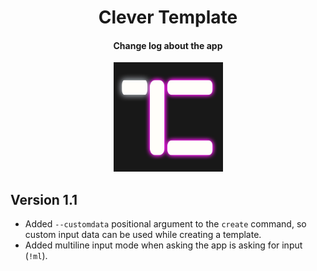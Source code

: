 <h1 align="center" id="CleverTemplate">Clever Template</h1>

<h4 align="center">Change log about the app</h4>
<p align="center"><img src="./assets/icon_ct.jpg" height="175"></p>

## Version 1.1
- Added `--customdata` positional argument to the `create` command, so custom input data can be used while creating a template.
- Added multiline input mode when asking the app is asking for input (`!ml`).